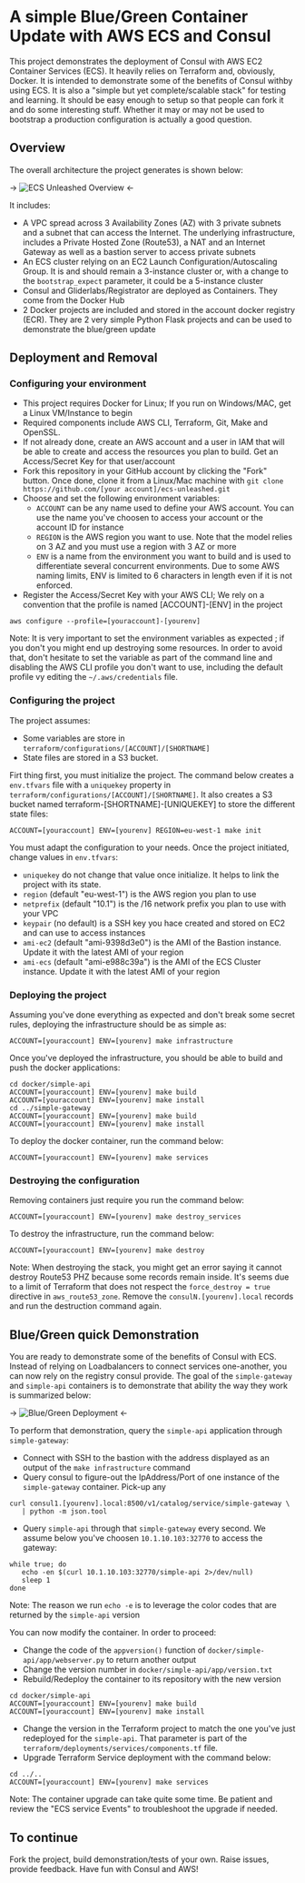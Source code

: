 # A simple Blue/Green Container Update with AWS ECS and Consul 

This project demonstrates the deployment of Consul with AWS EC2 Container Services (ECS). It heavily relies on Terraform and, obviously, Docker. It is intended to demonstrate some of the benefits of Consul withby using ECS. It is also a "simple but yet complete/scalable stack" for testing and learning. It should be easy enough to setup so that people can fork it and do some interesting stuff. Whether it may or may not be used to bootstrap a production configuration is actually a good question. 

## Overview

The overall architecture the project generates is shown below: 

-> ![ECS Unleashed Overview](architecture.png) <-

It includes:

- A VPC spread across 3 Availability Zones (AZ) with 3 private subnets and a subnet that can access the Internet. The underlying infrastructure, includes a Private Hosted Zone (Route53), a NAT and an Internet Gateway as well as a bastion server to access private subnets
- An ECS cluster relying on an EC2 Launch Configuration/Autoscaling Group. It is and should remain a 3-instance cluster or, with a change to the ```bootstrap_expect``` parameter, it could be a 5-instance cluster 
- Consul and Gliderlabs/Registrator are deployed as Containers. They come from the Docker Hub
- 2 Docker projects are included and stored in the account docker registry (ECR). They are 2 very simple Python Flask projects and can be used to demonstrate the blue/green update

## Deployment and Removal

### Configuring your environment

- This project requires Docker for Linux; If you run on Windows/MAC, get a Linux VM/Instance to begin
- Required components include AWS CLI, Terraform, Git, Make and OpenSSL.
- If not already done, create an AWS account and a user in IAM that will be able to create and access the resources you plan to build. Get an Access/Secret Key for that user/account
- Fork this repository in your GitHub account by clicking the "Fork" button. Once done, clone it from a Linux/Mac machine with ```git clone https://github.com/[your account]/ecs-unleashed.git```
- Choose and set the following environment variables:
  * ```ACCOUNT``` can be any name used to define your AWS account. You can use the name you've choosen to access your account or the account ID for instance
  * ```REGION``` is the AWS region you want to use. Note that the model relies on 3 AZ and you must use a region with 3 AZ or more
  * ```ENV``` is a name from the environment you want to build and is used to differentiate several concurrent environments. Due to some AWS naming limits, ENV is limited to 6 characters in length even if it is not enforced.
- Register the Access/Secret Key with your AWS CLI; We rely on a convention that the profile is named \[ACCOUNT\]-\[ENV\] in the project

```
aws configure --profile=[youraccount]-[yourenv]
```

   Note:
   It is very important to set the environment variables as expected ; if you don't you might end up destroying some resources. In order to avoid that, don't hesitate to set the variable as part of the command line and disabling the AWS CLI profile you don't want to use, including the default profile vy editing the ```~/.aws/credentials``` file.

### Configuring the project

The project assumes:
- Some variables are store in ```terraform/configurations/[ACCOUNT]/[SHORTNAME]```
- State files are stored in a S3 bucket. 

Firt thing first, you must initialize the project. The command below creates a ```env.tfvars``` file with a ```uniquekey``` property in ```terraform/configurations/[ACCOUNT]/[SHORTNAME]```. It also creates a S3 bucket named terraform-[SHORTNAME]-[UNIQUEKEY] to store the different state files:

```
ACCOUNT=[youraccount] ENV=[yourenv] REGION=eu-west-1 make init
```

You must adapt the configuration to your needs. Once the project initiated, change values in ```env.tfvars```:

- ```uniquekey``` do not change that value once initialize. It helps to link the project with its state.
- ```region``` (default "eu-west-1") is the AWS region you plan to use
- ```netprefix``` (default "10.1") is the /16 network prefix you plan to use with your VPC
- ```keypair``` (no default) is a SSH key you hace created and stored on EC2 and can use to access instances
- ```ami-ec2``` (default "ami-9398d3e0") is the AMI of the Bastion instance. Update it with the latest AMI of your region
- ```ami-ecs``` (default "ami-e988c39a") is the AMI of the ECS Cluster instance. Update it with the latest AMI of your region

### Deploying the project

Assuming you've done everything as expected and don't break some secret rules, deploying the infrastructure should be as simple as:

```
ACCOUNT=[youraccount] ENV=[yourenv] make infrastructure
```

Once you've deployed the infrastructure, you should be able to build and push the docker applications:

```
cd docker/simple-api
ACCOUNT=[youraccount] ENV=[yourenv] make build
ACCOUNT=[youraccount] ENV=[yourenv] make install
cd ../simple-gateway
ACCOUNT=[youraccount] ENV=[yourenv] make build
ACCOUNT=[youraccount] ENV=[yourenv] make install

```

To deploy the docker container, run the command below:

```
ACCOUNT=[youraccount] ENV=[yourenv] make services
```

### Destroying the configuration

Removing containers just require you run the command below:

```
ACCOUNT=[youraccount] ENV=[yourenv] make destroy_services
```


To destroy the infrastructure, run the command below:

```
ACCOUNT=[youraccount] ENV=[yourenv] make destroy
```

   Note:
   When destroying the stack, you might get an error saying it cannot destroy Route53 PHZ because some records remain inside. It's seems due to a limit of Terraform that does not respect the ```force_destroy = true``` directive in ```aws_route53_zone```. Remove the ```consulN.[yourenv].local``` records and run the destruction command again.
  
## Blue/Green quick Demonstration

You are ready to demonstrate some of the benefits of Consul with ECS. Instead of relying on Loadbalancers to connect services one-another, you can now rely on the registry consul provide. The goal of the ```simple-gateway``` and ```simple-api``` containers is to demonstrate that ability the way they work is summarized below:

-> ![Blue/Green Deployment](docker-upgrade.png) <-

To perform that demonstration, query the ```simple-api``` application through ```simple-gateway```:
- Connect with SSH to the bastion with the address displayed as an output of the ```make infrastructure``` command 
- Query consul to figure-out the IpAddress/Port of one instance of the ```simple-gateway``` container. Pick-up any 
```
curl consul1.[yourenv].local:8500/v1/catalog/service/simple-gateway \
   | python -m json.tool
```
- Query ```simple-api``` through that ```simple-gateway``` every second. We assume below you've choosen ```10.1.10.103:32770``` to access the gateway:
```
while true; do
   echo -en $(curl 10.1.10.103:32770/simple-api 2>/dev/null)
   sleep 1
done
```

   Note:
   The reason we run ```echo -e``` is to leverage the color codes that are returned by the ```simple-api``` version
   
You can now modify the container. In order to proceed:

- Change the code of the ```appversion()``` function of ```docker/simple-api/app/webserver.py``` to return another output
- Change the version number in ```docker/simple-api/app/version.txt```
- Rebuild/Redeploy the container to its repository with the new version

```
cd docker/simple-api
ACCOUNT=[youraccount] ENV=[yourenv] make build
ACCOUNT=[youraccount] ENV=[yourenv] make install
```

- Change the version in the Terraform project to match the one you've just redeployed for the ```simple-api```. That parameter is part of the ```terraform/deployments/services/components.tf``` file.
- Upgrade Terraform Service deployment with the command below:

```
cd ../.. 
ACCOUNT=[youraccount] ENV=[yourenv] make services
```

   Note:
   The container upgrade can take quite some time. Be patient and review the "ECS service Events" to troubleshoot the upgrade if needed.

## To continue

Fork the project, build demonstration/tests of your own. Raise issues, provide feedback. Have fun with Consul and AWS!
